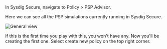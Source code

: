 In Sysdig Secure, navigate to Policy > PSP Advisor. 

Here we can see all the PSP simulations currently running in Sysdig Secure. 

![General view](/sysdig/courses/secure/secure-pod-policy-advisor/assets/image1.png)

If this is the first time you play with this, you won't have any. Now you'll be creating the first one. Select create new policy on the top right corner.